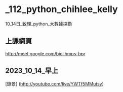 # _112_python_chihlee_kelly
10_14日_致理_python_大數據探勘

## 上課網頁 
http://meet.google.com/bio-hmps-bpr

## 2023_10_14_早上
[錄景] (http://youtube.com/live/YWTf5MMutsy)

